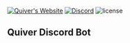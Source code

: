 [website]: https://quiverbot.net/
[discord-invite]: https://discord.gg/mxafj3p
[license]:  https://github.com/BoxVPS-Hosting/Box-Bot/tree/master/LICENSE
[ ![Quiver's Website](https://img.shields.io/badge/Website-Quiver's--Website?style=for-the-badge&logoColor=white&colorA=1c2631&colorB=d42f94)][website]
[ ![Discord](https://img.shields.io/discord/488137783127572491.svg?style=for-the-badge&logo=discord&colorA=23272A&colorB=7289DA)][discord-invite]
![license](https://img.shields.io/badge/License-GPL%20v3.svg?style=for-the-badge&logo=GNU&colorA=1c2631&colorB=FF9327&logoColor=white)
## Quiver Discord Bot
